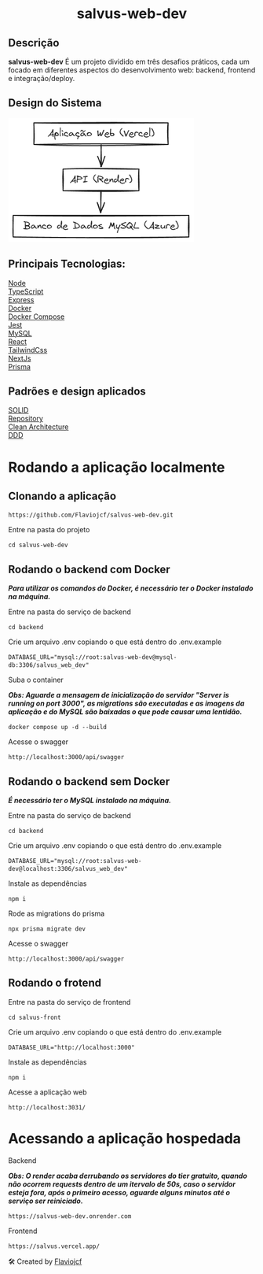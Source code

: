 <h1 align="center">salvus-web-dev</h1>

## Descrição
**salvus-web-dev** É um projeto dividido em três desafios práticos, cada um focado em diferentes aspectos do desenvolvimento web: backend, frontend e integração/deploy.

## Design do Sistema
![Design do Sistema](./salvus-front/public/design.png "Design do Sistema")

## Principais Tecnologias:
[Node](https://nodejs.org/en)  
[TypeScript](https://www.typescriptlang.org/)  
[Express](https://expressjs.com/)  
[Docker](https://www.docker.com/)  
[Docker Compose](https://docs.docker.com/compose/)  
[Jest](https://jestjs.io/pt-BR/)  
[MySQL](https://www.mysql.com/)  
[React](https://react.dev/)  
[TailwindCss](https://tailwindcss.com/)  
[NextJs](https://nextjs.org/)  
[Prisma](https://www.prisma.io/)  

## Padrões e design aplicados
[SOLID](https://www.freecodecamp.org/news/solid-principles-explained-in-plain-english/)  
[Repository](https://medium.com/@pererikbergman/repository-design-pattern-e28c0f3e4a30)        
[Clean Architecture](https://medium.com/luizalabs/descomplicando-a-clean-architecture-cf4dfc4a1ac6)  
[DDD](https://fullcycle.com.br/domain-driven-design/)

# Rodando a aplicação localmente

## Clonando a aplicação

``` 
https://github.com/Flaviojcf/salvus-web-dev.git
```

Entre na pasta do projeto

``` 
cd salvus-web-dev
```

## Rodando o backend com Docker
***Para utilizar os comandos do Docker, é necessário ter o Docker instalado na máquina.***

Entre na pasta do serviço de backend

``` 
cd backend
```

Crie um arquivo .env copiando o que está dentro do .env.example

``` 
DATABASE_URL="mysql://root:salvus-web-dev@mysql-db:3306/salvus_web_dev"
``` 

Suba o container  

***Obs: Aguarde a mensagem de inicialização do servidor "Server is running on port 3000", as migrations são executadas e 
as imagens da aplicação e do MySQL são baixadas o que pode causar uma lentidão.***
``` 
docker compose up -d --build
```
Acesse o swagger
``` 
http://localhost:3000/api/swagger
```

## Rodando o backend sem Docker
***É necessário ter o MySQL instalado na máquina.***

Entre na pasta do serviço de backend
``` 
cd backend
```
Crie um arquivo .env copiando o que está dentro do .env.example
``` 
DATABASE_URL="mysql://root:salvus-web-dev@localhost:3306/salvus_web_dev"
``` 

Instale as dependências
``` 
npm i
```

Rode as migrations do prisma
``` 
npx prisma migrate dev
```
Acesse o swagger
``` 
http://localhost:3000/api/swagger
```
## Rodando o frotend

Entre na pasta do serviço de frontend
``` 
cd salvus-front
```

Crie um arquivo .env copiando o que está dentro do .env.example
``` 
DATABASE_URL="http://localhost:3000"
``` 

Instale as dependências
``` 
npm i
```
Acesse a aplicação web
``` 
http://localhost:3031/
```

# Acessando a aplicação hospedada

Backend  

***Obs: O render acaba derrubando os servidores do tier gratuito, quando não ocorrem requests dentro de 
um itervalo de 50s, caso o servidor esteja fora, após o primeiro acesso, aguarde alguns minutos até o serviço ser reiniciado.***
``` 
https://salvus-web-dev.onrender.com
```

Frontend
``` 
https://salvus.vercel.app/
```

🛠️ Created by [Flaviojcf](https://github.com/Flaviojcf)
